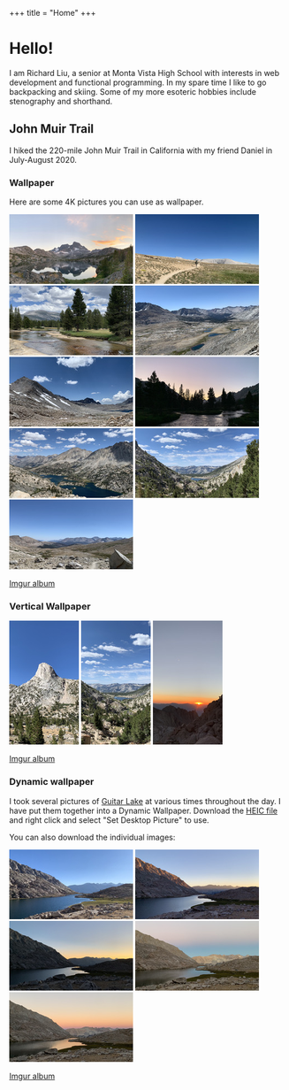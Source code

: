 +++
title = "Home"
+++

# Hello!

I am Richard Liu, a senior at Monta Vista High School with interests in web
development and functional programming. In my spare time I like to go
backpacking and skiing. Some of my more esoteric hobbies include stenography and
shorthand.

## John Muir Trail

I hiked the 220-mile John Muir Trail in California with my friend Daniel in
July-August 2020.

### Wallpaper

Here are some 4K pictures you can use as wallpaper.

[![Garnet Lake](garnet_lake.jpg)](https://i.imgur.com/tuavUZF.jpg)
[![Bighorn Plateau looking at Mt Whitney](bighorn_plateau.jpg)](https://i.imgur.com/m5yVRG5.jpg)
[![Lyell Fork of the Tuolumne River in Lyell Canyon](lyell_canyon.jpg)](https://i.imgur.com/iix8P4J.jpg)
[![View from Mather Pass overlooking the Upper Basin](mather_pass_upper_basin.jpg)](https://i.imgur.com/NJOLrNf.jpg)
[![View from Muir Pass looking at the Goddard Divide](muir_pass.jpg)](https://i.imgur.com/pGndhcS.jpg)
[![Camping near Bubb Creek](bubbs_creek.jpg)](https://i.imgur.com/WSNIVWm.jpg)
[![Rae Lakes](rae_lakes.jpg)](https://i.imgur.com/Bvmd8pK.jpg)
[![Heart Lake as viewed from Selden Pass](selden_pass.jpg)](https://i.imgur.com/XAvavHl.jpg)
[![Wide valley south of Forester Pass](south_of_forester_pass.jpg)](https://i.imgur.com/K1si1UD.jpg)

[Imgur album](https://imgur.com/a/oWKrVai)

### Vertical Wallpaper

[![Fin Dome (near Rae Lakes)](vert_fin_dome.jpg)](https://i.imgur.com/8Ustm0T.jpeg)
[![View from Selden Pass towards Heart Lake](vert_selden_pass.jpg)](https://i.imgur.com/f9c6jvf.jpeg)
[![Sunrise from Wotans Throne](vert_wotans_throne.jpg)](https://i.imgur.com/DTRZ1tD.jpeg)

[Imgur album](https://imgur.com/a/5EFjU1H)

### Dynamic wallpaper

I took several pictures of [Guitar
Lake](https://www.google.com/maps/place/Guitar+Lake/@36.5767321,-118.3209751,14.96z/)
at various times throughout the day. I have put them together into a Dynamic
Wallpaper. Download the [HEIC file](guitar_lake.heic) and right click and select
"Set Desktop Picture" to use.

You can also download the individual images:

[![Guitar Lake afternoon](guitar_lake_01_afternoon.jpg)](https://i.imgur.com/3t0QFYd.jpeg)
[![Guitar Lake sunset](guitar_lake_02_sunset.jpg)](https://i.imgur.com/ccp56Sz.jpeg)
[![Guitar Lake dusk](guitar_lake_03_dusk.jpg)](https://i.imgur.com/MhiLREr.jpeg)
[![Guitar Lake dawn](guitar_lake_04_dawn.jpg)](https://i.imgur.com/9inAmHk.jpeg)
[![Guitar Lake sunrise](guitar_lake_05_sunrise.jpg)](https://i.imgur.com/hgAgeBn.jpeg)

[Imgur album](https://imgur.com/a/th45ciu)
